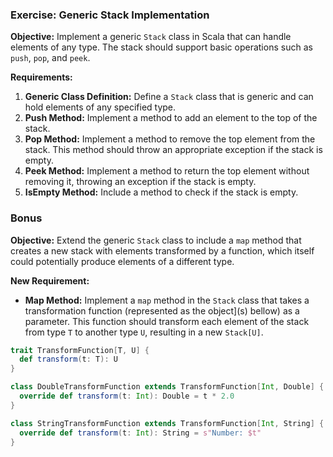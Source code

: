 ### Exercise: Generic Stack Implementation

**Objective:** Implement a generic `Stack` class in Scala that can handle elements of any type. The stack should support basic operations such as `push`, `pop`, and `peek`.

**Requirements:**
1. **Generic Class Definition:** Define a `Stack` class that is generic and can hold elements of any specified type.
2. **Push Method:** Implement a method to add an element to the top of the stack.
3. **Pop Method:** Implement a method to remove the top element from the stack. This method should throw an appropriate exception if the stack is empty.
4. **Peek Method:** Implement a method to return the top element without removing it, throwing an exception if the stack is empty.
5. **IsEmpty Method:** Include a method to check if the stack is empty.

### Bonus

**Objective:** Extend the generic `Stack` class to include a `map` method that creates a new stack with elements transformed by a function, which itself could potentially produce elements of a different type.

**New Requirement:**
- **Map Method:** Implement a `map` method in the `Stack` class that takes a transformation function (represented as the object](s) bellow) as a parameter. This function should transform each element of the stack from type `T` to another type `U`, resulting in a new `Stack[U]`.

```scala
trait TransformFunction[T, U] {
  def transform(t: T): U
}

class DoubleTransformFunction extends TransformFunction[Int, Double] {
  override def transform(t: Int): Double = t * 2.0
}

class StringTransformFunction extends TransformFunction[Int, String] {
  override def transform(t: Int): String = s"Number: $t"
}
```